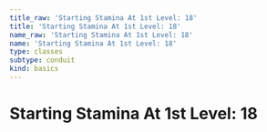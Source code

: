 ```yaml
---
title_raw: 'Starting Stamina At 1st Level: 18'
title: 'Starting Stamina At 1st Level: 18'
name_raw: 'Starting Stamina At 1st Level: 18'
name: 'Starting Stamina At 1st Level: 18'
type: classes
subtype: conduit
kind: basics
---
```


# Starting Stamina At 1st Level: 18
